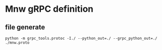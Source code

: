 # Mnw gRPC definition

## file generate
```shell script
python -m grpc_tools.protoc -I./ --python_out=./ --grpc_python_out=./ ./mnw.proto
```

